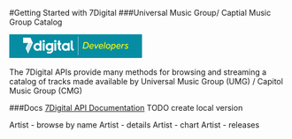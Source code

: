 #Getting Started with 7Digital
###Universal Music Group/ Captial Music Group Catalog

![](/7Digital/7digital-logo.png)

The 7Digital APIs provide many methods for browsing and streaming a catalog of tracks made available by Universal Music Group (UMG) / Capitol Music Group (CMG)


###Docs
[7Digital API Documentation](http://docs.7digital.com) 
TODO create local version

Artist - browse by name
Artist - details
Artist - chart
Artist - releases